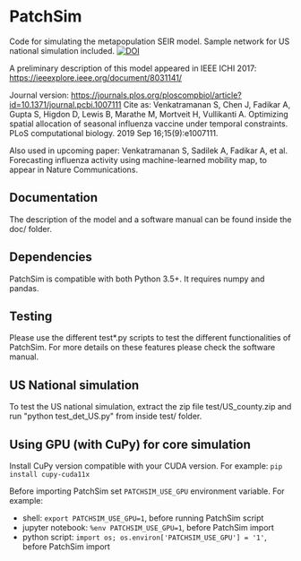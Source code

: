 # PatchSim
Code for simulating the metapopulation SEIR model. Sample network for US national simulation included. 
[![DOI](https://zenodo.org/badge/150447584.svg)](https://zenodo.org/badge/latestdoi/150447584)

A preliminary description of this model appeared in IEEE ICHI 2017: https://ieeexplore.ieee.org/document/8031141/

Journal version: https://journals.plos.org/ploscompbiol/article?id=10.1371/journal.pcbi.1007111
Cite as: Venkatramanan S, Chen J, Fadikar A, Gupta S, Higdon D, Lewis B, Marathe M, Mortveit H, Vullikanti A. Optimizing spatial allocation of seasonal influenza vaccine under temporal constraints. PLoS computational biology. 2019 Sep 16;15(9):e1007111.

Also used in upcoming paper: Venkatramanan S, Sadilek A, Fadikar A, et al. Forecasting influenza activity using machine-learned mobility map, to appear in Nature Communications.


## Documentation

The description of the model and a software manual can be found inside the doc/ folder. 

## Dependencies

PatchSim is compatible with both Python 3.5+. It requires numpy and pandas. 


## Testing

Please use the different test*.py scripts to test the different functionalities of PatchSim. For more details on these features please check the software manual.


## US National simulation

To test the US national simulation, extract the zip file test/US_county.zip and run "python test_det_US.py" from inside test/ folder.


## Using GPU (with CuPy) for core simulation
Install CuPy version compatible with your CUDA version. For example: `pip install cupy-cuda11x`

Before importing PatchSim set `PATCHSIM_USE_GPU` environment variable. For example:
* shell: `export PATCHSIM_USE_GPU=1`, before running PatchSim script
* jupyter notebook: `%env PATCHSIM_USE_GPU=1`, before PatchSim import
* python script: `import os; os.environ['PATCHSIM_USE_GPU'] = '1'`, before PatchSim import